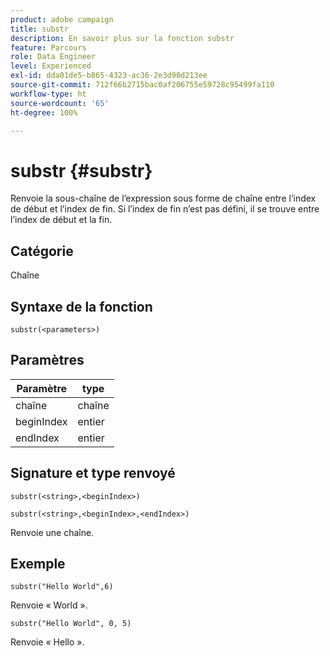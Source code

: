 ```yaml
---
product: adobe campaign
title: substr
description: En savoir plus sur la fonction substr
feature: Parcours
role: Data Engineer
level: Experienced
exl-id: dda01de5-b865-4323-ac36-2e3d90d213ee
source-git-commit: 712f66b2715bac0af206755e59728c95499fa110
workflow-type: ht
source-wordcount: '65'
ht-degree: 100%

---
```


# substr {#substr}

Renvoie la sous-chaîne de l’expression sous forme de chaîne entre l’index de début et l’index de fin. Si l’index de fin n’est pas défini, il se trouve entre l’index de début et la fin.

## Catégorie

Chaîne

## Syntaxe de la fonction

`substr(<parameters>)`

## Paramètres

| Paramètre | type |
|-------------|----------|
| chaîne | chaîne |
| beginIndex | entier |
| endIndex | entier |

## Signature et type renvoyé

`substr(<string>,<beginIndex>)`

`substr(<string>,<beginIndex>,<endIndex>)`

Renvoie une chaîne.

## Exemple

`substr("Hello World",6)`

Renvoie « World ».

`substr("Hello World", 0, 5)`

Renvoie « Hello ».
